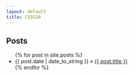 ```yaml
---
layout: default
title: CS5520
---
```


## Posts

<ul class="posts">
	{% for post in site.posts %}
    	<li><span>{{ post.date | date_to_string }}</span> » <a href="/cs5520project{{ post.url}}" title="{{ post.title }}">{{ post.title }}</a></li>
	{% endfor %}
</ul>
